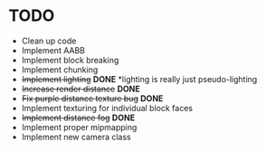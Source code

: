 # TODO
* Clean up code
* Implement AABB
* Implement block breaking
* Implement chunking
* ~~Implement lighting~~ **DONE** *lighting is really just pseudo-lighting
* ~~Increase render distance~~ **DONE**
* ~~Fix purple distance texture bug~~ **DONE**
* Implement texturing for individual block faces
* ~~Implement distance fog~~ **DONE**
* Implement proper mipmapping
* Implement new camera class